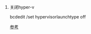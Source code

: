 1. 关闭hyper-v

    bcdedit /set hypervisorlaunchtype off
    
    [参考](http://blog.csdn.net/qwsamxy/article/details/50533007/)
